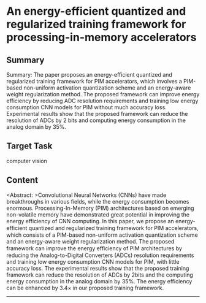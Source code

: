 # An energy-efficient quantized and regularized training framework for processing-in-memory accelerators

## Summary

Summary: The paper proposes an energy-efficient quantized and regularized training framework for PIM accelerators, which involves a PIM-based non-uniform activation quantization scheme and an energy-aware weight regularization method. The proposed framework can improve energy efficiency by reducing ADC resolution requirements and training low energy consumption CNN models for PIM without much accuracy loss. Experimental results show that the proposed framework can reduce the resolution of ADCs by 2 bits and computing energy consumption in the analog domain by 35%.


## Target Task

computer vision

## Content

<Abstract: >Convolutional Neural Networks (CNNs) have made breakthroughs in various fields, while the energy consumption becomes enormous. Processing-In-Memory (PIM) architectures based on emerging non-volatile memory have demonstrated great potential in improving the energy efficiency of CNN computing. In this paper, we propose an energy-efﬁcient quantized and regularized training framework for PIM accelerators, which consists of a PIM-based non-uniform activation quantization scheme and an energy-aware weight regularization method. The proposed framework can improve the energy efﬁciency of PIM architectures by reducing the Analog-to-Digital Converters (ADCs) resolution requirements and training low energy consumption CNN models for PIM, with little accuracy loss. The experimental results show that the proposed training framework can reduce the resolution of ADCs by 2bits and the computing energy consumption in the analog domain by 35%. The energy efficiency can be enhanced by 3.4× in our proposed training framework.



---

